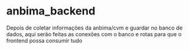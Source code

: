 # anbima_backend
Depois de coletar informações da anbima/cvm e guardar no banco de dados, aqui serão feitas as conexões com o banco e rotas para que o frontend possa consumir tudo
